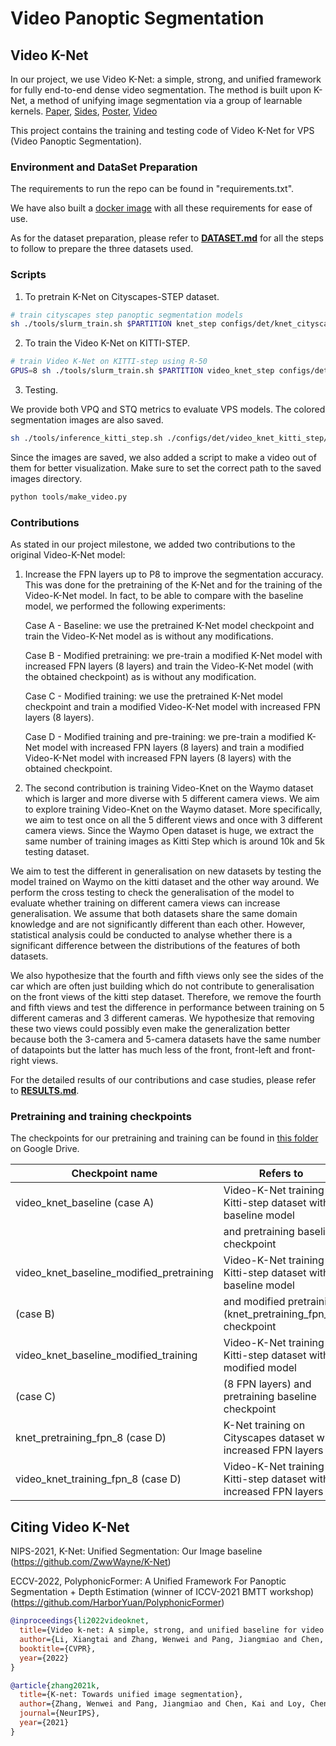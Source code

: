 # Video Panoptic Segmentation 

## Video K-Net 

In our project, we use Video K-Net: a simple, strong, and unified framework for fully end-to-end dense video segmentation. 
The method is built upon K-Net, a method of unifying image segmentation via a group of learnable kernels.
[Paper](https://arxiv.org/abs/2204.04656), [Sides](./slides/Video-KNet-cvpr-slides-10-25-version.pptx), [Poster](./slides/cvpr22_poster_lxt_zww_pjm.pdf), [Video](https://www.youtube.com/watch?v=LIEyp_czu20&t=3s)


This project contains the training and testing code of Video K-Net for VPS (Video Panoptic Segmentation).


### Environment and DataSet Preparation 

The requirements to run the repo can be found in "requirements.txt".

We have also built a [docker image]() with all these requirements for ease of use.

As for the dataset preparation, please refer to [**DATASET.md**](./DATASET.md) for all the steps to follow to prepare the three datasets used.


### Scripts

1. To pretrain K-Net on Cityscapes-STEP dataset.

```bash
# train cityscapes step panoptic segmentation models
sh ./tools/slurm_train.sh $PARTITION knet_step configs/det/knet_cityscapes_step/knet_s3_r50_fpn.py $WORK_DIR --no-validate
```

2. To train the Video K-Net on KITTI-STEP.

```bash
# train Video K-Net on KITTI-step using R-50
GPUS=8 sh ./tools/slurm_train.sh $PARTITION video_knet_step configs/det/video_knet_kitti_step/video_knet_s3_r50_rpn_1x_kitti_step_sigmoid_stride2_mask_embed_link_ffn_joint_train.py $WORK_DIR --no-validate --load-from /path_to_pretraining_checkpoint
```


3. Testing.

We provide both VPQ and STQ metrics to evaluate VPS models. The colored segmentation images are also saved.

```bash
sh ./tools/inference_kitti_step.sh ./configs/det/video_knet_kitti_step/video_knet_s3_r50_rpn_1x_kitti_step__sigmoid_stride2_mask_embed_link_ffn_joint_train.py $MODEL_DIR $OUT_DIR 
```

Since the images are saved, we also added a script to make a video out of them for better visualization. Make sure to set the correct path to the saved images directory.

```bash
python tools/make_video.py
```


### Contributions

As stated in our project milestone, we added two contributions to the original Video-K-Net model:

1. Increase the FPN layers up to P8 to improve the segmentation accuracy. This was done for the pretraining of the K-Net and for the training of the Video-K-Net model. In fact, to be able to compare with the baseline model, we performed the following experiments:

    Case A - Baseline: we use the pretrained K-Net model checkpoint and train the Video-K-Net model as is without any modifications.

    Case B - Modified pretraining: we pre-train a modified K-Net model with increased FPN layers (8 layers) and train the Video-K-Net model (with the obtained checkpoint) as is without any modification.

    Case C - Modified training: we use the pretrained K-Net model checkpoint and train a modified Video-K-Net model with increased FPN layers (8 layers).

    Case D - Modified training and pre-training: we pre-train a modified K-Net model with increased FPN layers (8 layers) and train a modified Video-K-Net model with increased FPN layers (8 layers) with the obtained checkpoint.


2. The second contribution is training Video-Knet on the Waymo dataset which is larger and more diverse with 5 different camera views. We aim to explore training Video-Knet on the Waymo dataset. More specifically, we aim to test once on all the 5 different views and once with 3 different camera views. Since the Waymo Open dataset is huge, we extract the same number of training images as Kitti Step which is around 10k and 5k testing dataset.

We aim to test the different in generalisation on new datasets by testing the model trained on Waymo on the kitti dataset and the other way around. We perform the cross testing to check the generalisation of the model to evaluate whether training on different camera views can increase generalisation. We assume that both datasets share the same domain knowledge and are not significantly different than each other. However, statistical analysis could be conducted to analyse whether there is a significant difference between the distributions of the features of both datasets. 

We also hypothesize that the fourth and fifth views only see the sides of the car which are often just building which do not contribute to generalisation on the front views of the kitti step dataset. Therefore, we remove the fourth and fifth views and test the difference in performance between training on 5 different cameras and 3 different cameras. We hypothesize that removing these two views could possibly even make the generalization better because both the 3-camera and 5-camera datasets have the same number of datapoints but the latter has much less of the front, front-left and front-right views.

For the detailed results of our contributions and case studies, please refer to [**RESULTS.md**](./RESULTS.md).

### Pretraining and training checkpoints

The checkpoints for our pretraining and training can be found in [this folder](https://drive.google.com/drive/folders/1l1rVqQaE6VCfgHc50QEUXW-4EbYqokN2?usp=sharing) on Google Drive.


| Checkpoint name                           | Refers to                                                                 |
|-------------------------------------------|---------------------------------------------------------------------------|
| video_knet_baseline (case A)              | Video-K-Net training on Kitti-step dataset with baseline model            |
|                                           | and pretraining baseline checkpoint                                       |
| video_knet_baseline_modified_pretraining  | Video-K-Net training on Kitti-step dataset with baseline model            |
| (case B)                                  | and modified pretraining (knet_pretraining_fpn_8) checkpoint              |
| video_knet_baseline_modified_training     | Video-K-Net training on Kitti-step dataset with modified model            |
| (case C)                                  | (8 FPN layers) and pretraining baseline checkpoint                        |
| knet_pretraining_fpn_8 (case D)           | K-Net training on Cityscapes dataset with increased FPN layers            |
| video_knet_training_fpn_8 (case D)        | Video-K-Net training on Kitti-step dataset with increased FPN layers      |


## Citing Video K-Net

NIPS-2021, K-Net: Unified Segmentation: Our Image baseline (https://github.com/ZwwWayne/K-Net)

ECCV-2022, PolyphonicFormer: A Unified Framework For Panoptic Segmentation + Depth Estimation (winner of ICCV-2021 BMTT workshop)
(https://github.com/HarborYuan/PolyphonicFormer)

```bibtex
@inproceedings{li2022videoknet,
  title={Video k-net: A simple, strong, and unified baseline for video segmentation},
  author={Li, Xiangtai and Zhang, Wenwei and Pang, Jiangmiao and Chen, Kai and Cheng, Guangliang and Tong, Yunhai and Loy, Chen Change},
  booktitle={CVPR},
  year={2022}
}

@article{zhang2021k,
  title={K-net: Towards unified image segmentation},
  author={Zhang, Wenwei and Pang, Jiangmiao and Chen, Kai and Loy, Chen Change},
  journal={NeurIPS},
  year={2021}
}
```

